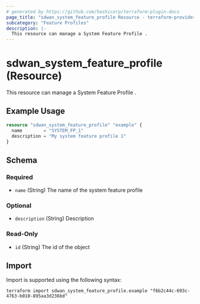 ```yaml
---
# generated by https://github.com/hashicorp/terraform-plugin-docs
page_title: "sdwan_system_feature_profile Resource - terraform-provider-sdwan"
subcategory: "Feature Profiles"
description: |-
  This resource can manage a System Feature Profile .
---
```


# sdwan_system_feature_profile (Resource)

This resource can manage a System Feature Profile .

## Example Usage

```terraform
resource "sdwan_system_feature_profile" "example" {
  name        = "SYSTEM_FP_1"
  description = "My system feature profile 1"
}
```

<!-- schema generated by tfplugindocs -->
## Schema

### Required

- `name` (String) The name of the system feature profile

### Optional

- `description` (String) Description

### Read-Only

- `id` (String) The id of the object

## Import

Import is supported using the following syntax:

```shell
terraform import sdwan_system_feature_profile.example "f6b2c44c-693c-4763-b010-895aa3d236bd"
```
